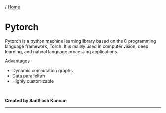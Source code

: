 / [Home](index.md)

# Pytorch

Pytorch is a python machine learning library based on the C programming language framework, Torch. It is mainly used in computer vision, deep learning, and natural language processing applications.

Advantages

- Dynamic computation graphs
- Data parallelism
- Highly customizable

<br>

**Created by Santhosh Kannan**

---

<br>
